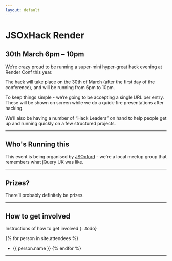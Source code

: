 ```yaml
---
layout: default
---
```


# JSOxHack Render

## 30th March 6pm – 10pm

We’re crazy proud to be running a super-mini hyper-great hack evening at Render Conf this year.

The hack will take place on the 30th of March (after the first day of the conference), and will be running from 6pm to 10pm.

To keep things simple - we’re going to be accepting a single URL per entry. These will be shown on screen while we do a quick-fire presentations after hacking.

We’ll also be having a number of “Hack Leaders” on hand to help people get up and running quickly on a few structured projects.

---

## Who's Running this

This event is being organised by [JSOxford](http://jsoxford.com) - we're a local meetup group that remembers what jQuery UK was like.

<!--
{% for person in site.organisers %}
* {{ person.name }}
{% endfor %}


## Hack Leaders

Our hack leaders are

{% for person in site.hack_leaders %}
* {{ person.name }}
{% endfor %}

If you're interested in becoming a hack leader.

-->

---

## Prizes?

There’ll probably definitely be prizes.

---

## How to get involved

Instructions of how to get involved
{: .todo}

{% for person in site.attendees %}
* {{ person.name }}
{% endfor %}

---
